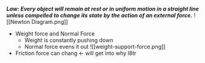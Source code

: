 ***Law: Every object will remain at rest or in uniform motion in a straight line unless compelled to change its state by the action of an external force.***
![[Newton Diagram.png]]

- Weight force and Normal Force
    - Weight is constantly pushing down
    - Normal force evens it out
![[weight-support-force.png]]
- Friction force can chang ← will get into why l8tr